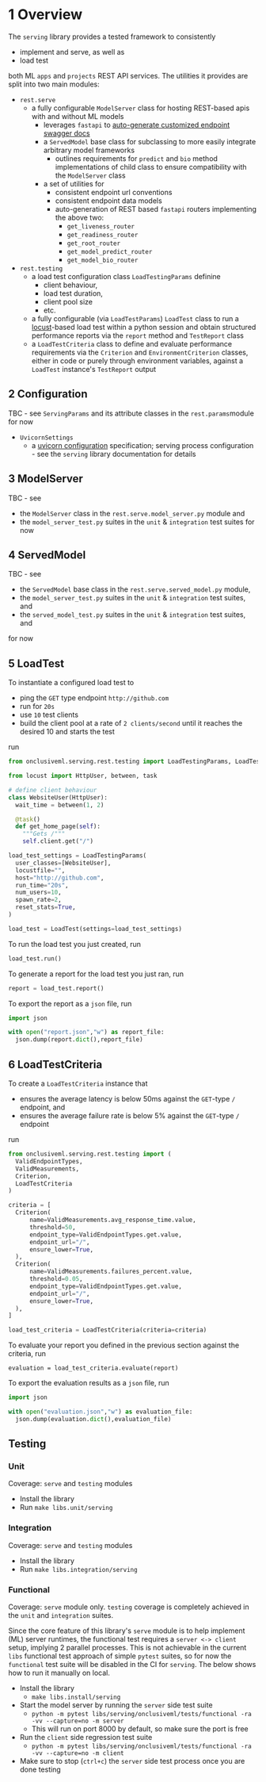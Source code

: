 # 1 Overview

The `serving` library provides a tested framework to consistently

- implement and serve, as well as
- load test

both ML `apps` and `projects` REST API services. The utilities it provides are split into two
main modules:

- `rest.serve`
  - a fully configurable `ModelServer` class for hosting REST-based apis with and without ML models
    - leverages `fastapi` to [auto-generate customized endpoint swagger docs](https://fastapi.tiangolo.com/features/#automatic-docs)
    - a `ServedModel` base class for subclassing to more easily integrate arbitrary model frameworks
      - outlines requirements for `predict` and `bio` method implementations of child class to ensure
        compatibility with the `ModelServer` class
    - a set of utilities for
      - consistent endpoint url conventions
      - consistent endpoint data models
      - auto-generation of REST based `fastapi` routers implementing the above two:
        - `get_liveness_router`
        - `get_readiness_router`
        - `get_root_router`
        - `get_model_predict_router`
        - `get_model_bio_router`
- `rest.testing`
  - a load test configuration class `LoadTestingParams` definine
    - client behaviour,
    - load test duration,
    - client pool size
    - etc.
  - a fully configurable (via `LoadTestParams`) `LoadTest` class to run a [locust](https://locust.io/)-based
    load test within a python session and obtain structured performance reports via the `report`
    method and `TestReport` class
  - a `LoadTestCriteria` class to define and evaluate performance requirements via the
    `Criterion` and `EnvironmentCriterion` classes, either in code or purely through environment
    variables, against a `LoadTest` instance's `TestReport` output

## 2 Configuration

TBC - see `ServingParams` and its attribute classes in the `rest.params`module for now

- `UvicornSettings`
  - a [uvicorn configuration](https://github.com/encode/uvicorn/blob/master/uvicorn/config.py) specification; serving process configuration - see the `serving` library documentation for details

## 3 ModelServer

TBC - see

- the `ModelServer` class in the `rest.serve.model_server.py` module and
- the `model_server_test.py` suites in the `unit` & `integration` test suites for now

## 4 ServedModel

TBC - see

- the `ServedModel` base class in the `rest.serve.served_model.py` module,
- the `model_server_test.py` suites in the `unit` & `integration` test suites, and
- the `served_model_test.py` suites in the `unit` & `integration` test suites, and

for now

## 5 LoadTest

To instantiate a configured load test to
- ping the `GET` type endpoint `http://github.com`
- run for `20s`
- use `10` test clients
- build the client pool at a rate of `2 clients/second` until it reaches the desired 10 and starts
  the test

run

```python
from onclusiveml.serving.rest.testing import LoadTestingParams, LoadTest

from locust import HttpUser, between, task

# define client behaviour
class WebsiteUser(HttpUser):
  wait_time = between(1, 2)

  @task()
  def get_home_page(self):
    """Gets /"""
    self.client.get("/")

load_test_settings = LoadTestingParams(
  user_classes=[WebsiteUser],
  locustfile="",
  host="http://github.com",
  run_time="20s",
  num_users=10,
  spawn_rate=2,
  reset_stats=True,
)

load_test = LoadTest(settings=load_test_settings)
```

To run the load test you just created, run

```python
load_test.run()
```

To generate a report for the load test you just ran, run

```python
report = load_test.report()
```

To export the report as a `json` file, run

```python
import json

with open("report.json","w") as report_file:
  json.dump(report.dict(),report_file)
```

## 6 LoadTestCriteria

To create a `LoadTestCriteria` instance that
- ensures the average latency is below 50ms against the `GET`-type `/` endpoint, and
- ensures the average failure rate is below 5% against the `GET`-type `/` endpoint

run

```python
from onclusiveml.serving.rest.testing import (
  ValidEndpointTypes,
  ValidMeasurements,
  Criterion,
  LoadTestCriteria
)

criteria = [
  Criterion(
      name=ValidMeasurements.avg_response_time.value,
      threshold=50,
      endpoint_type=ValidEndpointTypes.get.value,
      endpoint_url="/",
      ensure_lower=True,
  ),
  Criterion(
      name=ValidMeasurements.failures_percent.value,
      threshold=0.05,
      endpoint_type=ValidEndpointTypes.get.value,
      endpoint_url="/",
      ensure_lower=True,
  ),
]

load_test_criteria = LoadTestCriteria(criteria=criteria)
```

To evaluate your report you defined in the previous section against the criteria, run

```
evaluation = load_test_criteria.evaluate(report)
```

To export the evaluation results as a `json` file, run

```python
import json

with open("evaluation.json","w") as evaluation_file:
  json.dump(evaluation.dict(),evaluation_file)
```

## Testing

### Unit

Coverage: `serve` and `testing` modules

- Install the library
- Run `make libs.unit/serving`

### Integration

Coverage: `serve` and `testing` modules

- Install the library
- Run `make libs.integration/serving`

### Functional

Coverage: `serve` module only. `testing` coverage is completely achieved in the `unit` and
`integration` suites.

Since the core feature of this library's `serve` module is to help implement (ML) server runtimes,
the functional test requires a `server <-> client` setup, implying 2 parallel processes. This is not
 achievable in the current `libs` functional test approach of simple `pytest` suites, so for now the
`functional` test suite will be disabled in the CI for `serving`. The below shows how to run it
manually on local.

- Install the library
  - `make libs.install/serving`
- Start the model server by running the `server` side test suite
  - `python -m pytest libs/serving/onclusiveml/tests/functional -ra -vv --capture=no -m server`
  - This will run on port 8000 by default, so make sure the port is free
- Run the `client` side regression test suite
  - `python -m pytest libs/serving/onclusiveml/tests/functional -ra -vv --capture=no -m client`
- Make sure to stop (`ctrl+c`) the `server` side test process once you are done testing
